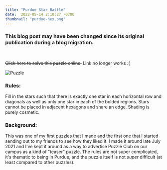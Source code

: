 ```yaml
---
title: "Purdue Star Battle"
date:  2022-05-14 2:10:27 -0700
thumbnail: "purdue-hex.png"
---
```


### This blog post may have been changed since its original publication during a blog migration.
<br/>

~~Click here to solve this puzzle online.~~ Link no longer works :(

<img src="/purdue-hex.png" alt="Puzzle">

### Rules:

Fill in the stars such that there is exactly one star in each horizontal row and diagonals as well as only one star in each of the bolded regions. Stars cannot be placed in adjacent hexagons and share an edge. Shading is purely cosmetic.

### Background:

This was one of my first puzzles that I made and the first one that I started sending out to my friends to see how they liked it. I made it around late July 2021 and I've kept it around as a way to advertise Puzzle Club on our campus as a kind of "teaser" puzzle. The rules are not super complicated, it's thematic to being in Purdue, and the puzzle itself is not *super* difficult (at least compared to other puzzles).
